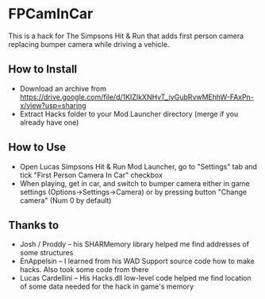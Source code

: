# FPCamInCar

This is a hack for The Simpsons Hit & Run that adds first person camera replacing bumper camera while driving a vehicle.

## How to Install

- Download an archive from https://drive.google.com/file/d/1KIZIkXNHvT_jyGubRvwMEhhW-FAxPn-x/view?usp=sharing
- Extract Hacks folder to your Mod Launcher directory (merge if you already have one)

## How to Use

- Open Lucas Simpsons Hit & Run Mod Launcher, go to "Settings" tab and tick "First Person Camera In Car" checkbox
- When playing, get in car, and switch to bumper camera either in game settings (Options->Settings->Camera) or by pressing button "Change camera" (Num 0 by default)

## Thanks to

- Josh / Proddy – his SHARMemory library helped me find addresses of some structures
- EnAppelsin – I learned from his WAD Support source code how to make hacks. Also took some code from there
- Lucas Cardellini – His Hacks.dll low-level code helped me find location of some data needed for the hack in game's memory
